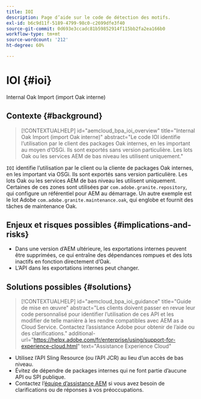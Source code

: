 ```yaml
---
title: IOI
description: Page d’aide sur le code de détection des motifs.
exl-id: b6c9d11f-5189-4799-98c0-c2699dfe3f40
source-git-commit: 0d693e3ccadc81b59852914f115bb2fa2ea166b0
workflow-type: tm+mt
source-wordcount: '212'
ht-degree: 60%

---
```


# IOI {#ioi}

Internal Oak Import (import Oak interne)

## Contexte {#background}

>[!CONTEXTUALHELP]
>id="aemcloud_bpa_ioi_overview"
>title="Internal Oak Import (import Oak interne)"
>abstract="Le code IOI identifie l’utilisation par le client des packages Oak internes, en les important au moyen d’OSGi. Ils sont exportés sans version particulière. Les lots Oak ou les services AEM de bas niveau les utilisent uniquement."

`IOI` identifie l’utilisation par le client ou la cliente de packages Oak internes, en les important via OSGi. Ils sont exportés sans version particulière. Les lots Oak ou les services AEM de bas niveau les utilisent uniquement.
Certaines de ces zones sont utilisées par `com.adobe.granite.repository`, qui configure un référentiel pour AEM au démarrage. Un autre exemple est le lot Adobe `com.adobe.granite.maintenance.oak`, qui englobe et fournit des tâches de maintenance Oak.

## Enjeux et risques possibles {#implications-and-risks}

* Dans une version d’AEM ultérieure, les exportations internes peuvent être supprimées, ce qui entraîne des dépendances rompues et des lots inactifs en fonction directement d’Oak.
* L’API dans les exportations internes peut changer.

## Solutions possibles {#solutions}

>[!CONTEXTUALHELP]
>id="aemcloud_bpa_ioi_guidance"
>title="Guide de mise en œuvre"
>abstract="Les clients doivent passer en revue leur code personnalisé pour identifier l’utilisation de ces API et les modifier de telle manière à les rendre compatibles avec AEM as a Cloud Service. Contactez l’assistance Adobe pour obtenir de l’aide ou des clarifications."
>additional-url="https://helpx.adobe.com/fr/enterprise/using/support-for-experience-cloud.html" text="Assistance Experience Cloud"

* Utilisez l’API Sling Resource (ou l’API JCR) au lieu d’un accès de bas niveau.
* Évitez de dépendre de packages internes qui ne font partie d’aucune API ou SPI publique.
* Contactez l’[équipe d’assistance AEM](https://helpx.adobe.com/fr/enterprise/using/support-for-experience-cloud.html) si vous avez besoin de clarifications ou de réponses à vos préoccupations.
